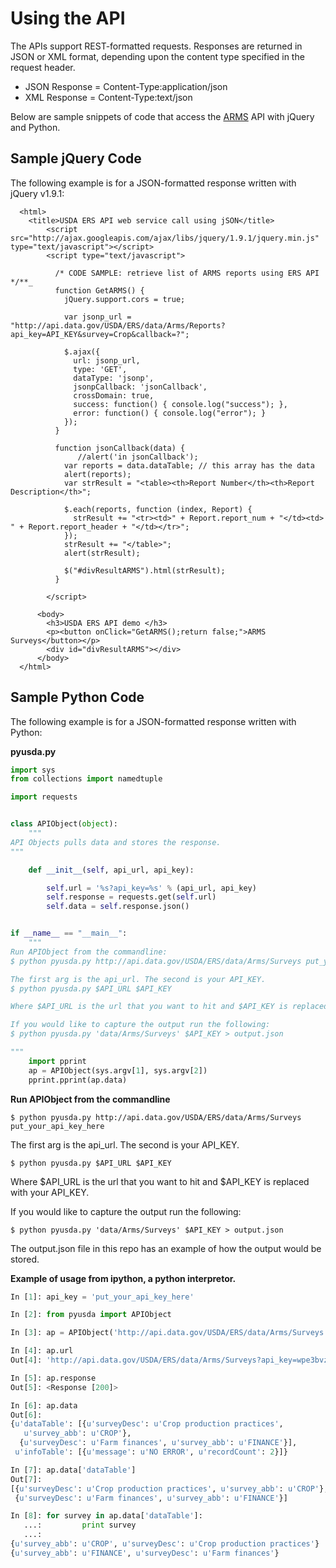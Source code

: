 Using the API
=============


The APIs support REST-formatted requests. Responses are returned in JSON or XML format, depending upon the content type specified in the request header.
 
* JSON Response = Content-Type:application/json
* XML Response = Content-Type:text/json
 
Below are sample snippets of code that access the [ARMS]() API with jQuery and Python.


Sample jQuery Code
------------------

The following example is for a JSON-formatted response written with jQuery v1.9.1:
 
```jQuery 
  <html>
    <title>USDA ERS API web service call using jSON</title>
        <script src="http://ajax.googleapis.com/ajax/libs/jquery/1.9.1/jquery.min.js" type="text/javascript"></script>
        <script type="text/javascript">
  
          /* CODE SAMPLE: retrieve list of ARMS reports using ERS API */**_
          function GetARMS() {       
            jQuery.support.cors = true;
        
            var jsonp_url = "http://api.data.gov/USDA/ERS/data/Arms/Reports?api_key=API_KEY&survey=Crop&callback=?";
               
            $.ajax({
              url: jsonp_url,                    
              type: 'GET',           
              dataType: 'jsonp', 
              jsonpCallback: 'jsonCallback',                
              crossDomain: true,  
              success: function() { console.log("success"); }, 
              error: function() { console.log("error"); }                  
            });
          }
        
          function jsonCallback(data) {
               //alert('in jsonCallback');
            var reports = data.dataTable; // this array has the data
            alert(reports);      
            var strResult = "<table><th>Report Number</th><th>Report Description</th>";
    
            $.each(reports, function (index, Report) {
              strResult += "<tr><td>" + Report.report_num + "</td><td> " + Report.report_header + "</td></tr>";
            });
            strResult += "</table>";  
            alert(strResult);     
            
            $("#divResultARMS").html(strResult);         
          }
 
        </script>
      
      <body>
        <h3>USDA ERS API demo </h3>
        <p><button onClick="GetARMS();return false;">ARMS Surveys</button></p>
        <div id="divResultARMS"></div>
      </body>
  </html>
```


Sample Python Code
------------------

The following example is for a JSON-formatted response written with Python:

__pyusda.py__
```python
import sys
from collections import namedtuple

import requests


class APIObject(object):
    """
API Objects pulls data and stores the response.
"""

    def __init__(self, api_url, api_key):

        self.url = '%s?api_key=%s' % (api_url, api_key)
        self.response = requests.get(self.url)
        self.data = self.response.json()


if __name__ == "__main__":
    """
Run APIObject from the commandline:
$ python pyusda.py http://api.data.gov/USDA/ERS/data/Arms/Surveys put_your_api_key_here

The first arg is the api_url. The second is your API_KEY.
$ python pyusda.py $API_URL $API_KEY

Where $API_URL is the url that you want to hit and $API_KEY is replaced with your API_KEY.

If you would like to capture the output run the following:
$ python pyusda.py 'data/Arms/Surveys' $API_KEY > output.json

"""
    import pprint
    ap = APIObject(sys.argv[1], sys.argv[2])
    pprint.pprint(ap.data)
```

__Run APIObject from the commandline__
```
$ python pyusda.py http://api.data.gov/USDA/ERS/data/Arms/Surveys put_your_api_key_here
```

The first arg is the api_url. The second is your API_KEY.
```
$ python pyusda.py $API_URL $API_KEY
```
Where $API_URL is the url that you want to hit and $API_KEY is replaced with your API_KEY.

If you would like to capture the output run the following:
```
$ python pyusda.py 'data/Arms/Surveys' $API_KEY > output.json
```
The output.json file in this repo has an example of how the output would be stored.


__Example of usage from ipython, a python interpretor.__
```python
In [1]: api_key = 'put_your_api_key_here'

In [2]: from pyusda import APIObject

In [3]: ap = APIObject('http://api.data.gov/USDA/ERS/data/Arms/Surveys', api_key)

In [4]: ap.url
Out[4]: 'http://api.data.gov/USDA/ERS/data/Arms/Surveys?api_key=wpe3bvzE0cO9VpVMSCfo6ULSq4ecjy2BKVZ6sOvF'

In [5]: ap.response
Out[5]: <Response [200]>

In [6]: ap.data
Out[6]:
{u'dataTable': [{u'surveyDesc': u'Crop production practices',
   u'survey_abb': u'CROP'},
  {u'surveyDesc': u'Farm finances', u'survey_abb': u'FINANCE'}],
 u'infoTable': [{u'message': u'NO ERROR', u'recordCount': 2}]}

In [7]: ap.data['dataTable']
Out[7]:
[{u'surveyDesc': u'Crop production practices', u'survey_abb': u'CROP'},
 {u'surveyDesc': u'Farm finances', u'survey_abb': u'FINANCE'}]

In [8]: for survey in ap.data['dataTable']:
   ...:         print survey
   ...:
{u'survey_abb': u'CROP', u'surveyDesc': u'Crop production practices'}
{u'survey_abb': u'FINANCE', u'surveyDesc': u'Farm finances'}
```
